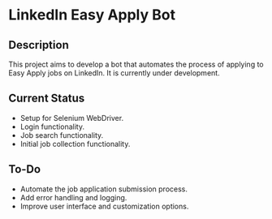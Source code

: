 # LinkedIn Easy Apply Bot

## Description

This project aims to develop a bot that automates the process of applying to Easy Apply jobs on LinkedIn. It is currently under development.

## Current Status

- Setup for Selenium WebDriver.
- Login functionality.
- Job search functionality.
- Initial job collection functionality.

## To-Do

- Automate the job application submission process.
- Add error handling and logging.
- Improve user interface and customization options.
